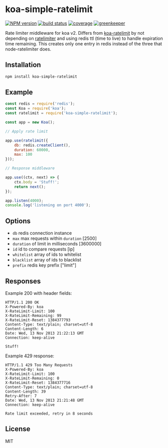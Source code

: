# koa-simple-ratelimit

[![NPM version][npm-img]][npm-url]
[![build status][travis-img]][travis-url]
[![coverage][coverage-img]][coverage-url]
[![greenkeeper][greenkeeper-img]][greenkeeper-url]

[npm-img]: https://img.shields.io/npm/v/koa-simple-ratelimit.svg
[npm-url]: https://npmjs.org/package/koa-simple-ratelimit
[travis-img]: https://img.shields.io/travis/scttcper/koa-simple-ratelimit.svg
[travis-url]: https://travis-ci.org/scttcper/koa-simple-ratelimit
[coverage-img]: https://codecov.io/gh/scttcper/koa-simple-ratelimit/branch/master/graph/badge.svg
[coverage-url]: https://codecov.io/gh/scttcper/koa-simple-ratelimit
[greenkeeper-img]: https://badges.greenkeeper.io/scttcper/koa-simple-ratelimit.svg
[greenkeeper-url]: https://greenkeeper.io/

 Rate limiter middleware for koa v2. Differs from [koa-ratelimit](https://github.com/koajs/ratelimit) by not depending on [ratelimiter](https://github.com/tj/node-ratelimiter) and using redis ttl (time to live) to handle expiration time remaining. This creates only one entry in redis instead of the three that node-ratelimiter does.

## Installation

```sh
npm install koa-simple-ratelimit
```

## Example

```js
const redis = require('redis');
const Koa = require('koa');
const ratelimit = require('koa-simple-ratelimit');

const app = new Koa();

// Apply rate limit

app.use(ratelimit({
	db: redis.createClient(),
	duration: 60000,
	max: 100
}));

// Response middleware

app.use((ctx, next) => {
	ctx.body = 'Stuff!';
	return next();
});

app.listen(4000);
console.log('listening on port 4000');
```

## Options

 - `db` redis connection instance
 - `max` max requests within `duration` [2500]
 - `duration` of limit in milliseconds [3600000]
 - `id` id to compare requests [ip]
 - `whitelist` array of ids to whitelist
 - `blacklist` array of ids to blacklist
 - `prefix` redis key prefix ["limit"]

## Responses

  Example 200 with header fields:

```
HTTP/1.1 200 OK
X-Powered-By: koa
X-RateLimit-Limit: 100
X-RateLimit-Remaining: 99
X-RateLimit-Reset: 1384377793
Content-Type: text/plain; charset=utf-8
Content-Length: 6
Date: Wed, 13 Nov 2013 21:22:13 GMT
Connection: keep-alive

Stuff!
```

  Example 429 response:

```
HTTP/1.1 429 Too Many Requests
X-Powered-By: koa
X-RateLimit-Limit: 100
X-RateLimit-Remaining: 0
X-RateLimit-Reset: 1384377716
Content-Type: text/plain; charset=utf-8
Content-Length: 39
Retry-After: 7
Date: Wed, 13 Nov 2013 21:21:48 GMT
Connection: keep-alive

Rate limit exceeded, retry in 8 seconds
```

## License

  MIT
